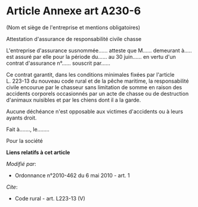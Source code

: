 # Article Annexe art A230-6

(Nom et siège de l'entreprise et mentions obligatoires) 

Attestation d'assurance de responsabilité civile chasse 

L'entreprise d'assurance susnommée...... atteste que M...... demeurant à..... est assuré par elle pour la période du...... au
30 juin...... en vertu d'un contrat d'assurance n°...... souscrit par...... 

Ce contrat garantit, dans les conditions minimales fixées par l'article  
L. 223-13 du nouveau code rural et de la pêche maritime, la responsabilité civile encourue par le chasseur sans limitation de
somme en raison des accidents corporels occasionnés par un acte de chasse ou de destruction d'animaux nuisibles et par les
chiens dont il a la garde. 

Aucune déchéance n'est opposable aux victimes d'accidents ou à leurs ayants droit. 

Fait à......., le........ 

Pour la société

**Liens relatifs à cet article**

_Modifié par_:

  - Ordonnance n°2010-462 du 6 mai 2010 - art. 1

_Cite_:

  - Code rural - art. L223-13 (V)
